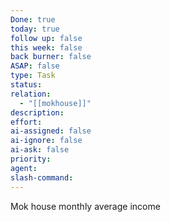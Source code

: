 ```yaml
---
Done: true
today: true
follow up: false
this week: false
back burner: false
ASAP: false
type: Task
status:
relation:
  - "[[mokhouse]]"
description:
effort:
ai-assigned: false
ai-ignore: false
ai-ask: false
priority:
agent:
slash-command:
---
```

Mok house monthly average income
